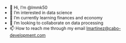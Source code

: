 - 👋 Hi, I’m @lmmk50
- 👀 I’m interested in data science
- 🌱 I’m currently learning finances and economy
- 💞️ I’m looking to collaborate on data processing 
- 📫 How to reach me through my email lmartinez@cabo-development.com

<!---
lmmk50/lmmk50 is a ✨ special ✨ repository because its `README.md` (this file) appears on your GitHub profile.
You can click the Preview link to take a look at your changes.
--->
